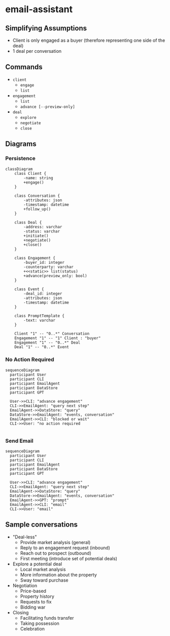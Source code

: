 # email-assistant

## Simplifying Assumptions
* Client is only engaged as a buyer (therefore representing one side of the deal)
* 1 deal per conversation

## Commands
* `client`
  * `engage`
  * `list`
* `engagement`
  * `list`
  * `advance [--preview-only]`
* `deal`
  * `explore`
  * `negotiate`
  * `close`

## Diagrams
### Persistence
```mermaid
classDiagram
    class Client {
        -name: string
        +engage()
    }
        
    class Conversation {
        -attributes: json
        -timestamp: datetime
        +follow_up()
    }
    
    class Deal {
        -address: varchar
        -status: varchar
        +initiate()
        +negotiate()
        +close()
    }
    
    class Engagement {
        -buyer_id: integer
        -counterparty: varchar
        +<<static>> list(status)
        +advance(preview_only: bool)
    }
    
    class Event {
        -deal_id: integer
        -attributes: json
        -timestamp: datetime
    }
    
    class PromptTemplate {
        -text: varchar
    }

    Client "1" -- "0..*" Conversation
    Engagement "1" -- "1" Client : "buyer"
    Engagement "1" -- "0..*" Deal
    Deal "1" -- "0..*" Event 
```

### No Action Required
```mermaid
sequenceDiagram
  participant User
  participant CLI
  participant EmailAgent
  participant DataStore
  participant GPT

  User->>CLI: "advance engagement"
  CLI->>EmailAgent: "query next step"
  EmailAgent->>DataStore: "query"
  DataStore->>EmailAgent: "events, conversation"
  EmailAgent->>CLI: "blocked or wait"
  CLI->>User: "no action required      
  
```

### Send Email
```mermaid
sequenceDiagram 
  participant User
  participant CLI
  participant EmailAgent
  participant DataStore
  participant GPT

  User->>CLI: "advance engagement"
  CLI->>EmailAgent: "query next step"
  EmailAgent->>DataStore: "query"
  DataStore->>EmailAgent: "events, conversation"
  EmailAgent->>GPT: "prompt"
  EmailAgent->>CLI: "email"
  CLI->>User: "email"

```

## Sample conversations
* "Deal-less"
  * Provide market analysis (general)
  * Reply to an engagement request (inbound)
  * Reach out to prospect (outbound)
  * First meeting (introduce set of potential deals)
* Explore a potential deal
  * Local market analysis
  * More information about the property
  * Sway toward purchase
* Negotiation
  * Price-based
  * Property history
  * Requests to fix
  * Bidding war
* Closing
  * Facilitating funds transfer
  * Taking possession
  * Celebration